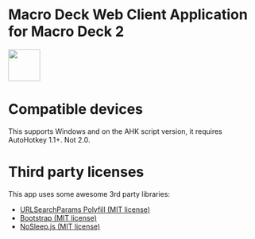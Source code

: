 # Macro Deck Web Client Application for Macro Deck 2   

<img height="64px" src="https://macrodeck.org/images/works_with_macrodeck2.png" />

# Compatible devices
This supports Windows and on the AHK script version, it requires AutoHotkey 1.1+. Not 2.0.

# Third party licenses
This app uses some awesome 3rd party libraries:
- [URLSearchParams Polyfill (MIT license)](https://github.com/jerrybendy/url-search-params-polyfill)
- [Bootstrap (MIT license)](https://github.com/twbs/bootstrap)
- [NoSleep.js (MIT license)](https://github.com/richtr/NoSleep.js/)
